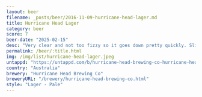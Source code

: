 ```yaml
---
layout: beer
filename: _posts/beer/2016-11-09-hurricane-head-lager.md
title: Hurricane Head Lager
category: beer
score: 7
beer-date: "2025-02-15"
desc: "Very clear and not too fizzy so it goes down pretty quickly. Slightly sweet but overall mild. Pretty solid lager"
permalink: /beer/:title.html
img: /img/list/hurricane-head-lager.jpeg
untappd: "https://untappd.com/b/hurricane-head-brewing-co-hurricane-head-brewing-co-thirst-breaking-lager/4530684"
country: "Australia"
brewery: "Hurricane Head Brewing Co"
breweryURL: "/brewery/hurricane-head-brewing-co.html"
style: "Lager - Pale"
---
```

